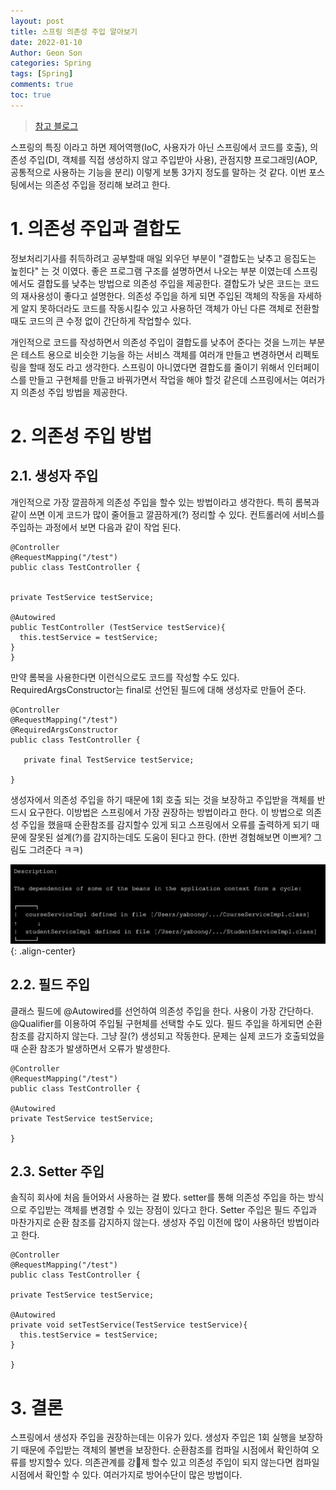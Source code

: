 ```yaml
---
layout: post
title: 스프링 의존성 주입 알아보기
date: 2022-01-10
Author: Geon Son
categories: Spring
tags: [Spring]
comments: true
toc: true    
---
```


> [참고 블로그](https://yaboong.github.io/spring/2019/08/29/why-field-injection-is-bad/)


스프링의 특징 이라고 하면 제어역행(IoC, 사용자가 아닌 스프링에서 코드를 호출), 의존성 주입(DI, 객체를 직접 생성하지 않고 주입받아 사용),
관점지향 프로그래밍(AOP, 공통적으로 사용하는 기능을 분리) 이렇게 보통 3가지 정도를 말하는 것 같다. 이번 포스팅에서는 의존성 주입을 정리해 보려고 한다.

# 1. 의존성 주입과 결합도
정보처리기사를 취득하려고 공부할때 매일 외우던 부분이 "결합도는 낮추고 응집도는 높힌다" 는 것 이였다. 좋은 프로그램 구조를 설명하면서 나오는
부분 이였는데 스프링에서도 결합도를 낮추는 방법으로 의존성 주입을 제공한다. 결합도가 낮은 코드는 코드의 재사용성이 좋다고 설명한다.
의존성 주입을 하게 되면 주입된 객체의 작동을 자세하게 알지 못하더라도 코드를 작동시킬수 있고 사용하던 객체가 아닌 다른 객체로 전환할때도
코드의 큰 수정 없이 간단하게 작업할수 있다.

개인적으로 코드를 작성하면서 의존성 주입이 결합도를 낮추어 준다는 것을 느끼는 부분은 테스트 용으로 비슷한 기능을 하는 서비스 객체를 여러개 만들고
변경하면서 리펙토링을 할때 정도 라고 생각한다. 스프링이 아니였다면 결합도를 줄이기 위해서 인터페이스를 만들고 구현체를 만들고 바꿔가면서 작업을 해야 할것 같은데
스프링에서는 여러가지 의존성 주입 방법을 제공한다.

# 2. 의존성 주입 방법

## 2.1. 생성자 주입
개인적으로 가장 깔끔하게 의존성 주입을 할수 있는 방법이라고 생각한다. 특히 롬복과 같이 쓰면 이게 코드가 많이 줄어들고 깔끔하게(?) 정리할 수 있다.
컨트롤러에 서비스를 주입하는 과정에서 보면 다음과 같이 작업 된다.

 ```
 @Controller
 @RequestMapping("/test")
 public class TestController {


 private TestService testService;

 @Autowired
 public TestController (TestService testService){
   this.testService = testService;
 }
}  
```

만약 롬복을 사용한다면 이런식으로도 코드를 작성할 수도 있다.
RequiredArgsConstructor는 final로 선언된 필드에 대해 생성자로 만들어 준다.
```
@Controller
@RequestMapping("/test")
@RequiredArgsConstructor
public class TestController {

   private final TestService testService;

}  
```
생성자에서 의존성 주입을 하기 때문에 1회 호출 되는 것을 보장하고 주입받을 객체를 반드시 요구한다. 이방법은 스프링에서 가장 권장하는 방법이라고 한다.
이 방법으로 의존성 주입을 했을때 순환참조를 감지할수 있게 되고 스프링에서 오류를 출력하게 되기 때문에 잘못된 설계(?)를 감지하는데도 도움이 된다고 한다.
(한번 경험해보면 이쁘게? 그림도 그려준다 ㅋㅋ)

![](/images/spring/gjl5ngsdpdgfw.png){: .align-center}



## 2.2. 필드 주입
클래스 필드에 @Autowired를 선언하여 의존성 주입을 한다. 사용이 가장 간단하다. @Qualifier를 이용하여 주입될 구현체를 선택할 수도 있다.
필드 주입을 하게되면 순환참조를 감지하지 않는다. 그냥 잘(?) 생성되고 작동한다. 문제는 실제 코드가 호출되었을때 순환 참조가 발생하면서
오류가 발생한다.

```
@Controller
@RequestMapping("/test")
public class TestController {

@Autowired
private TestService testService;

}  
```

## 2.3. Setter 주입
솔직히 회사에 처음 들어와서 사용하는 걸 봤다. setter를 통해 의존성 주입을 하는 방식으로 주입받는 객체를 변경할 수 있는 장점이 있다고 한다.
Setter 주입은 필드 주입과 마찬가지로 순환 참조를 감지하지 않는다. 생성자 주입 이전에 많이 사용하던 방법이라고 한다.

```
@Controller
@RequestMapping("/test")
public class TestController {

private TestService testService;

@Autowired
private void setTestService(TestService testService){
  this.testService = testService;
}

}  
```

# 3. 결론
스프링에서 생성자 주입을 권장하는데는 이유가 있다. 생성자 주입은 1회 실행을 보장하기 때문에 주입받는 객체의 불변을 보장한다.
순환참조를 컴파일 시점에서 확인하여 오류를 방지할수 있다. 의존관계를 강제 할수 있고 의존성 주입이 되지 않는다면 컴파일 시점에서 확인할 수 있다.
여러가지로 방어수단이 많은 방법이다.
